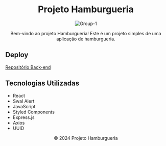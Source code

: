 
  <h1 align="center">Projeto Hamburgueria</h1>
    <p align="center"> <img src="https://i.ibb.co/yX30BGk/Group-1.png" alt="Group-1" border="0"/> </p>
    <p align="center">Bem-vindo ao projeto Hamburgueria! Este é um projeto simples de uma aplicação de hamburgueria.</p>

<h2>Deploy</h2>
   <p>
        <a href="https://github.com/katyalmeida/hamburgueria-backend.git">Repositório Back-end</a>
    </p>
 <h2>Tecnologias Utilizadas</h2>
    <ul>
        <li>React</li>
        <li>Swal Alert</li>
        <li>JavaScript</li>
        <li>Styled Components</li>
        <li>Express.js</li>
        <li>Axios</li>
        <li>UUID</li>
    </ul>

   <footer align="center">
        &copy; 2024 Projeto Hamburgueria
    </footer>
